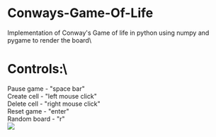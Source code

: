 # Conways-Game-Of-Life
Implementation of Conway's Game of life in python using numpy and pygame to render the board\
# Controls:\
  Pause game - "space bar"\
  Create cell - "left mouse click"\
  Delete cell - "right mouse click"\
  Reset game - "enter"\
  Random board - "r"\
![](cgol-gif.gif)
